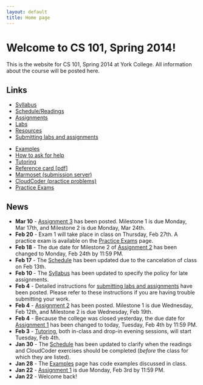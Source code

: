 ```yaml
---
layout: default
title: Home page
---
```


# Welcome to CS 101, Spring 2014!

This is the website for CS 101, Spring 2014 at York College.
All information about the course will be posted here.

## Links

<div class="linkcolumn">
<ul>
  <li><a href="syllabus.html">Syllabus</a></li>
  <li><a href="schedule.html">Schedule/Readings</a></li>
  <li><a href="assign/index.html">Assignments</a></li>
  <li><a href="labs/index.html">Labs</a></li>
  <li><a href="resources.html">Resources</a></li>
  <li><a href="submitting.html">Submitting labs and assignments</a></li>
</ul>
</div>

<div class="linkcolumn">
<ul>
  <li><a href="examples/index.html">Examples</a></li>
  <li><a href="http://faculty.ycp.edu/~dhovemey/askingForHelp.html">How to ask for help</a></li>
  <li><a href="tutoring.html">Tutoring</a></li>
  <li><a href="refcard.pdf">Reference card [pdf]</a></li>
  <li><a href="https://cs.ycp.edu/marmoset">Marmoset (submission server)</a></li>
  <li><a href="https://cs.ycp.edu/cloudcoder">CloudCoder (practice problems)</a></li>
  <li><a href="practice/index.html">Practice Exams</a></li>
</ul>
</div>

<div style="clear: both;"></div>

## News

* **Mar 10** - [Assignment 3](assign/assign03.html) has been posted.  Milestone 1 is due Monday, Mar 17th, and Milestone 2 is due Monday, Mar 24th.
* **Feb 20** - Exam 1 will take place in class on Thursday, Feb 27th.  A practice exam is available on the [Practice Exams](practice/index.html) page.
* **Feb 18** - The due date for Milestone 2 of [Assignment 2](assign/assign02.html) has been changed to Monday, Feb 24th by 11:59 PM.
* **Feb 17** - The [Schedule](schedule.html) has been updated due to the cancelation of class on Feb 13th.
* **Feb 10** - The [Syllabus](syllabus.html) has been updated to specify the policy for late assignments.
* **Feb 4** - Detailed instructions for [submitting labs and assignments](submitting.html) have been posted.  Please refer to these instructions if you are having trouble submitting your work.
* **Feb 4** - [Assignment 2](assign/assign02.html) has been posted.  Milestone 1 is due Wednesday, Feb 12th, and Milestone 2 is due Wednesday, Feb 19th.
* **Feb 4** - Because the college was closed yesterday, the due date for [Assignment 1](assign/assign01.html) has been changed to today, Tuesday, Feb 4th by 11:59 PM.
* **Feb 3** - [Tutoring](tutoring.html), both in-class and drop-in evening sessions, will start Tuesday, Feb 4th.
* **Jan 30** - The [Schedule](schedule.html) has been updated to clarify when the readings and CloudCoder exercises should be completed (*before* the class for which they are listed).
* **Jan 28** - The [Examples](examples/index.html) page has code examples discussed in class.
* **Jan 22** - [Assignment 1](assign/assign01.html) is due Monday, Feb 3rd by 11:59 PM.
* **Jan 22** - Welcome back!

<!-- vim:set wrap: ­-->
<!-- vim:set linebreak: -->
<!-- vim:set nolist: -->
